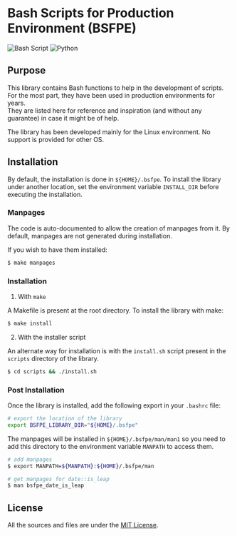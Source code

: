 # Bash Scripts for Production Environment (BSFPE)

![Bash Script](https://img.shields.io/badge/bash_script-%23121011.svg?style=for-the-badge&logo=gnu-bash&logoColor=white)
![Python](https://img.shields.io/badge/python-3670A0?style=for-the-badge&logo=python&logoColor=ffdd54)

## Purpose

This library contains Bash functions to help in the development of scripts. 
For the most part, they have been used in production environments for years.  
They are listed here for reference and inspiration (and without any guarantee) in case it might be of help.  

The library has been developed mainly for the Linux environment. No support is provided for other OS.

## Installation

By default, the installation is done in `${HOME}/.bsfpe`.
To install the library under another location, set the environment variable `INSTALL_DIR` before 
executing the installation.

### Manpages

The code is auto-documented to allow the creation of manpages from it. By default, manpages are not
generated during installation.  

If you wish to have them installed:

``` bash
$ make manpages
```

### Installation

1. With `make`

A Makefile is present at the root directory. To install the library with make:

``` bash
$ make install
```

2. With the installer script

An alternate way for installation is with the `install.sh` script present in the `scripts` directory
of the library.

``` bash
$ cd scripts && ./install.sh
```

### Post Installation

Once the library is installed, add the following export in your `.bashrc` file:

``` bash
# export the location of the library
export BSFPE_LIBRARY_DIR="${HOME}/.bsfpe"
```

The manpages will be installed in `${HOME}/.bsfpe/man/man1` so you need to add this directory to
the environment variable `MANPATH` to access them.

``` bash
# add manpages
$ export MANPATH=${MANPATH}:${HOME}/.bsfpe/man

# get manpages for date::is_leap
$ man bsfpe_date_is_leap
```

## License

All the sources and files are under the [MIT License](https://choosealicense.com/licenses/mit/).